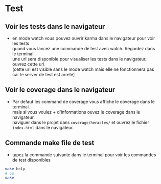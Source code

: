 # Test  

## Voir les tests dans le navigateur  
- en mode watch vous pouvez ouvrir karma dans le navigateur pour voir les tests  
quand vous lancez une commande de test avec watch. Regardez dans le terminal  
une url sera disponible pour visualiser les tests dans le navigateur. ouvrez cette url.  
(cette url est visible sans le mode watch mais elle ne fonctionnera pas car le server de test est arreté)  

## Voir le coverage dans le navigateur
- Par defaut les command de coverage vous affiche le coverage dans le terminal.  
mais si vous voulez + d'informations ouvez le coverage dans le navigateur.  
naviguer dans le projet dans `coverage/heracles/` et ouvrez le fichier `index.html` dans le navigateur.  

## Commande make file de test  
- tapez la commande suivante dans le terminal pour voir les commandes de test disponibles    
```bash
make help
# ou
make
```
